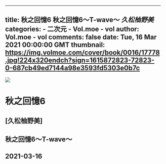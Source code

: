 
---
title: 秋之回憶6 秋之回憶6～T-wave～ _久松柚野美_
categories: 
    - 二次元
    - Vol.moe - vol
author: Vol.moe - vol
comments: false
date: Tue, 16 Mar 2021 00:00:00 GMT
thumbnail: https://img.volmoe.com/cover/book/0016/17778.jpg!224x320endch?sign=1615872823-72823-0-687cb49ed7144a98e3593fd5303e0b7c
---

<div>   
<img src="https://img.volmoe.com/cover/book/0016/17778.jpg!224x320endch?sign=1615872823-72823-0-687cb49ed7144a98e3593fd5303e0b7c" referrerpolicy="no-referrer">
            <h1>秋之回憶6</h1>
            <h2>[久松柚野美]</h2>
            <h2>秋之回憶6～T-wave～</h2>
            <h2>2021-03-16</h2>  
</div>
            